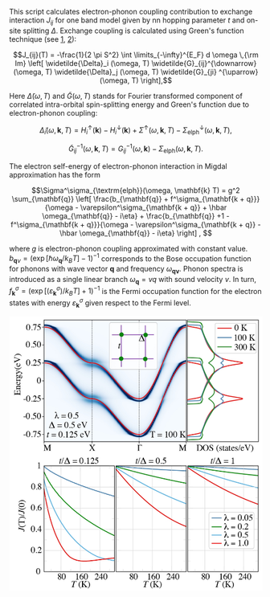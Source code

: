 This script calculates electron-phonon coupling contribution to exchange interaction $J_{ij}$ for one band model given by nn hopping parameter $t$ and on-site splitting $\Delta$. Exchange coupling is calculated using Green's function technique (see [1](https://www.sciencedirect.com/science/article/abs/pii/0304885387907219), [2](https://journals.aps.org/prb/abstract/10.1103/PhysRevB.71.184434)):
```math
J_{ij}(T) = -\frac{1}{2 \pi S^2} \int \limits_{-\infty}^{E_F} d \omega  \,{\rm Im} \left[  \widetilde{\Delta}_i (\omega, T) \widetilde{G}_{ij}^{\downarrow} (\omega, T) \widetilde{\Delta}_j (\omega, T) \widetilde{G}_{ji} ^{\uparrow} (\omega, T) \right],
```
Here $\widetilde{\Delta} (\omega, T)$ and $\widetilde{G}(\omega, T)$  stands for Fourier transformed component of correlated intra-orbital spin-splitting energy and Green's function due to electron-phonon coupling:

```math
\widetilde{\Delta}_i (\omega, \mathbf{k}, T) = H_{i}^{\uparrow}(\mathbf{k}) - H_{i}^{\downarrow}(\mathbf{k}) + \Sigma^\uparrow(\omega, \mathbf{k}, T)  - \Sigma_{\textrm{elph}}^\downarrow (\omega, \mathbf{k}, T),  
```

```math
\widetilde{G}_{ij}^{-1} (\omega,  \mathbf{k}, T) = G_{ij}^{-1} (\omega,  \mathbf{k}) - \Sigma_{\textrm{elph}}(\omega, \mathbf{k}, T).
```

The electron self-energy of electron-phonon interaction in Migdal approximation has the form
``` math
\Sigma^\sigma_{\textrm{elph}}(\omega, \mathbf{k} T)  =  g^2 \sum_{\mathbf{q}} \left[ \frac{b_{\mathbf{q}} + f^\sigma_{\mathbf{k + q}}}{\omega - \varepsilon^\sigma_{\mathbf{k + q}} + \hbar  \omega_{\mathbf{q}} - i\eta}  + \frac{b_{\mathbf{q}} +1 - f^\sigma_{\mathbf{k + q}}}{\omega - \varepsilon^\sigma_{\mathbf{k + q}} - \hbar  \omega_{\mathbf{q}} - i\eta} \right]  ,  
```

where $g$ is electron-phonon coupling approximated with constant value. $b_{\mathbf{q}\nu} = (\exp[\hbar \omega_{\mathbf{q}}/k_BT] - 1)^{-1}$ corresponds to the Bose occupation function for phonons with wave vector $\mathbf{q}$ and frequency $\omega_{\mathbf{q \nu}}$. Phonon spectra is introduced as a single linear branch $\omega_{\mathbf{q}} = v q$ with sound velocity $v$.  In turn, $f^\sigma_{\mathbf{k}} = (\exp[(\varepsilon^\sigma_{\mathbf{k}})/k_BT] + 1)^{-1}$ is the Fermi occupation function for the electron states with energy $\varepsilon^\sigma_{\mathbf{k}}$ given respect to the Fermi level.


![alt text](https://github.com/danis-b/TB_elph/blob/main/example/square_lattice.jpg)
